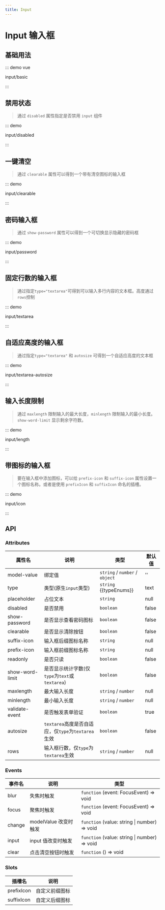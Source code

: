 ```yaml
---
title: Input
---
```


# Input 输入框

## 基础用法

::: demo vue

input/basic

:::

## 禁用状态

> 通过 `disabled` 属性指定是否禁用 `input` 组件

::: demo

input/disabled

:::

## 一键清空

> 通过 `clearable` 属性可以得到一个带有清空图标的输入框

::: demo

input/clearable

:::

## 密码输入框

> 通过 `show-password` 属性可以得到一个可切换显示隐藏的密码框

::: demo

input/password

:::

## 固定行数的输入框

> 通过指定`type="textarea"`可得到可以输入多行内容的文本框。高度通过`rows`控制

::: demo

input/textarea

:::

## 自适应高度的输入框
> 通过指定`type="textarea"` 和 `autosize` 可得到一个自适应高度的文本框

::: demo

input/textarea-autosize

:::

## 输入长度限制

> 通过 `maxlength` 限制输入的最大长度，`minlength` 限制输入的最小长度。`show-word-limit` 显示剩余字符数。

::: demo

input/length

:::

## 带图标的输入框

> 要在输入框中添加图标，可以给 `prefix-icon` 和 `suffix-icon` 属性设置一个图标名称。或者是使用 `prefixIcon` 和 `suffixIcon` 命名的插槽。

::: demo

input/icon

:::
<!-- ::: tip
This is a tip
:::

::: info
This is an info box
:::

::: warning
This is a warning
:::

::: danger
This is a dangerous warning
::: -->

## API
### Attributes

<script setup>
  const typeEnums = ['text', 'textarea'].join(" | ")
</script>

属性名           | 说明 | 类型 | 默认值
--------------- | --- | --- | ---
model-value     | 绑定值                                          | `string` / `number` / `object` | ''
type            | 类型(原生`input`类型)                            | `string` <qy-element-enum>{{typeEnums}}</qy-element-enum>  | text
placeholder     | 占位文本                                        | `string`             | null
disabled        | 是否禁用                                        | `boolean`            | false
show-password   | 是否显示查看密码图标                              | `boolean`            | false
clearable       | 是否显示清除按钮                                  | `boolean`            | false
suffix-icon     | 输入框后缀图标名称                                | `string`             | null
prefix-icon     | 输入框前缀图标名称                                | `string`             | null
readonly        | 是否只读                                        | `boolean`             | false
show-word-limit | 是否显示统计字数(仅`type`为`text`或`textarea`)     | `boolean`            | false
maxlength       | 最大输入长度                                     | `string` / `number`   | null
minlength       | 最小输入长度                                     | `string` / `number`   | null
validate-event  | 是否触发表单验证                                  | `boolean`             | true
autosize        | `textarea`高度是否自适应，仅`type`为`textarea`生效 | `boolean`              | false
rows            | 输入框行数，仅`type`为`textarea`生效               | `string` / `number`   | null

### Events

事件名  | 说明                 | 类型
------ | ------------------  | --- 
blur   | 失焦时触发            | `function` <qy-element-enum>(event: FocusEvent) => void</qy-element-enum>
focus  | 聚焦时触发            | `function` <qy-element-enum>(event: FocusEvent) => void</qy-element-enum>
change | modelValue 改变时触发 | `function` <qy-element-enum>(value: string \| number) => void</qy-element-enum>
input  | input 值改变时触发    | `function` <qy-element-enum>(value: string \| number) => void</qy-element-enum>
clear  | 点击清空按钮时触发     | `function` <qy-element-enum>() => void</qy-element-enum>

### Slots

插槽名      | 说明
---------- | ---
prefixIcon | 自定义前缀图标
suffixIcon | 自定义后缀图标
